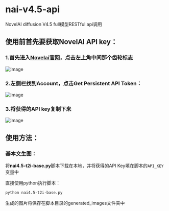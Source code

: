# nai-v4.5-api
NovelAI diffusion V4.5 full模型RESTful api调用
## 使用前首先要获取NovelAI API key：
### 1.首先进入[Novelai官网](https://novelai.net/stories)，点击左上角中间那个齿轮标志
![image](https://github.com/user-attachments/assets/7593250e-977b-4c29-b9f2-5c2a2211edd0)
### 2.左侧栏找到Account，点击Get Persistent API Token：
![image](https://github.com/user-attachments/assets/616d75e0-e769-4214-ab09-7e723997257c)
### 3.将获得的API key复制下来
![image](https://github.com/user-attachments/assets/84e4670c-f682-48fe-a190-7124da80de71)
## 使用方法：
### 基本文生图：
将**nai4.5-t2i-base.py**脚本下载在本地，并将获得的API Key填在脚本的```API_KEY```变量中

直接使用python执行脚本：
```bash
python nai4.5-t2i-base.py
```

生成的图片将保存在脚本目录的generated_images文件夹中
